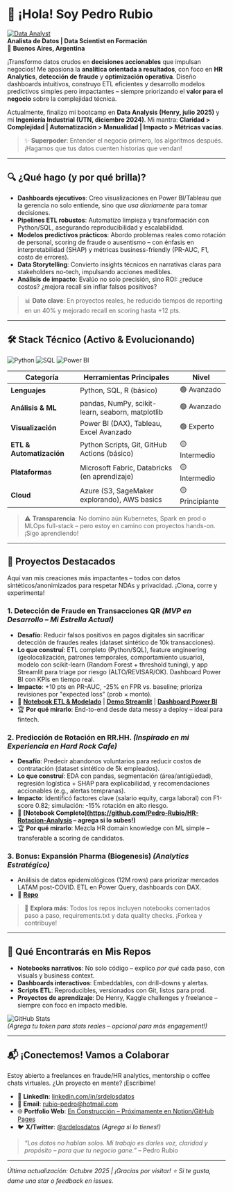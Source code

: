 # 👋 ¡Hola! Soy Pedro Rubio

[![Data Analyst](https://img.shields.io/badge/Data%20Analyst-Blueviolet?style=for-the-badge&logo=powerbi)](https://www.linkedin.com/in/srdelosdatos)  
**Analista de Datos | Data Scientist en Formación**  
📍 **Buenos Aires, Argentina**  

¡Transformo datos crudos en **decisiones accionables** que impulsan negocios! Me apasiona la **analítica orientada a resultados**, con foco en **HR Analytics**, **detección de fraude** y **optimización operativa**. Diseño dashboards intuitivos, construyo ETL eficientes y desarrollo modelos predictivos simples pero impactantes – siempre priorizando el **valor para el negocio** sobre la complejidad técnica.  

Actualmente, finalizo mi bootcamp en **Data Analysis (Henry, julio 2025)** y mi **Ingeniería Industrial (UTN, diciembre 2024)**. Mi mantra: **Claridad > Complejidad | Automatización > Manualidad | Impacto > Métricas vacías**.  

> ✨ **Superpoder**: Entender el negocio primero, los algoritmos después. ¡Hagamos que tus datos cuenten historias que vendan!  

---

## 🔍 **¿Qué hago (y por qué brilla)?**  
- **Dashboards ejecutivos**: Creo visualizaciones en Power BI/Tableau que la gerencia no solo entiende, sino que *usa diariamente* para tomar decisiones.  
- **Pipelines ETL robustos**: Automatizo limpieza y transformación con Python/SQL, asegurando reproducibilidad y escalabilidad.  
- **Modelos predictivos prácticos**: Abordo problemas reales como rotación de personal, scoring de fraude o ausentismo – con énfasis en interpretabilidad (SHAP) y métricas business-friendly (PR-AUC, F1, costo de errores).  
- **Data Storytelling**: Convierto insights técnicos en narrativas claras para stakeholders no-tech, impulsando acciones medibles.  
- **Análisis de impacto**: Evalúo no solo precisión, sino ROI: ¿reduce costos? ¿mejora recall sin inflar falsos positivos?  

> 📊 **Dato clave**: En proyectos reales, he reducido tiempos de reporting en un 40% y mejorado recall en scoring hasta +12 pts.  

---

## 🛠️ **Stack Técnico (Activo & Evolucionando)**  
![Python](https://img.shields.io/badge/Python-3776AB?style=flat&logo=python&logoColor=white) ![SQL](https://img.shields.io/badge/SQL-4479A1?style=flat&logo=postgresql&logoColor=white) ![Power BI](https://img.shields.io/badge/PowerBI-F2C811?style=flat&logo=Power-BI&logoColor=black)  

| Categoría | Herramientas Principales | Nivel |
|-----------|---------------------------|-------|
| **Lenguajes** | Python, SQL, R (básico) | 🟢 Avanzado |
| **Análisis & ML** | pandas, NumPy, scikit-learn, seaborn, matplotlib | 🟢 Avanzado |
| **Visualización** | Power BI (DAX), Tableau, Excel Avanzado | 🟢 Experto |
| **ETL & Automatización** | Python Scripts, Git, GitHub Actions (básico) | 🟡 Intermedio |
| **Plataformas** | Microsoft Fabric, Databricks (en aprendizaje) | 🟡 Intermedio |
| **Cloud** | Azure (S3, SageMaker explorando), AWS basics | 🟡 Principiante |

> ⚠️ **Transparencia**: No domino aún Kubernetes, Spark en prod o MLOps full-stack – pero estoy en camino con proyectos hands-on. ¡Sigo aprendiendo!  

---

## 🚀 **Proyectos Destacados**  
Aquí van mis creaciones más impactantes – todos con datos sintéticos/anonimizados para respetar NDAs y privacidad. ¡Clona, corre y experimenta!  

### 1. **Detección de Fraude en Transacciones QR** *(MVP en Desarrollo – Mi Estrella Actual)*  
   - **Desafío**: Reducir falsos positivos en pagos digitales sin sacrificar detección de fraudes reales (dataset sintético de 10k transacciones).  
   - **Lo que construí**: ETL completo (Python/SQL), feature engineering (geolocalización, patrones temporales, comportamiento usuario), modelo con scikit-learn (Random Forest + threshold tuning), y app Streamlit para triage por riesgo (ALTO/REVISAR/OK). Dashboard Power BI con KPIs en tiempo real.  
   - **Impacto**: +10 pts en PR-AUC, -25% en FPR vs. baseline; prioriza revisiones por "expected loss" (prob × monto).  
   - 🔗 **[Notebook ETL & Modelado](https://github.com/Pedro-Rubio/Proyecto_Fraude/blob/main/Proyecto_Data_Fraude_Depurado.ipynb)** | **[Demo Streamlit](https://streamlit.io/cloud?app=tu-app-url-aqui)** | **[Dashboard Power BI](https://app.powerbi.com/view?r=eyJrIjoi...")**  
   - 🏆 **Por qué mirarlo**: End-to-end desde data messy a deploy – ideal para fintech.  

### 2. **Predicción de Rotación en RR.HH.** *(Inspirado en mi Experiencia en Hard Rock Cafe)*  
   - **Desafío**: Predecir abandonos voluntarios para reducir costos de contratación (dataset sintético de 5k empleados).  
   - **Lo que construí**: EDA con pandas, segmentación (área/antigüedad), regresión logística + SHAP para explicabilidad, y recomendaciones accionables (e.g., alertas tempranas).  
   - **Impacto**: Identificó factores clave (salario equity, carga laboral) con F1-score 0.82; simulación: -15% rotación en alto riesgo.  
   - 🔗 **[Notebook Completo](https://github.com/Pedro-Rubio/HR-Rotacion-Analysis – agrega si lo subes!)**  
   - 🏆 **Por qué mirarlo**: Mezcla HR domain knowledge con ML simple – transferable a scoring de candidatos.  

### 3. **Bonus: Expansión Pharma (Biogenesis)** *(Analytics Estratégico)*  
   - Análisis de datos epidemiológicos (12M rows) para priorizar mercados LATAM post-COVID. ETL en Power Query, dashboards con DAX.  
   - 🔗 **[Repo](https://github.com/Pedro-Rubio/Biogenesis)**  

> 📌 **Explora más**: Todos los repos incluyen notebooks comentados paso a paso, requirements.txt y data quality checks. ¡Forkea y contribuye!  

---

## 📂 **Qué Encontrarás en Mis Repos**  
- **Notebooks narrativos**: No solo código – explico *por qué* cada paso, con visuals y business context.  
- **Dashboards interactivos**: Embeddables, con drill-downs y alertas.  
- **Scripts ETL**: Reproducibles, versionados con Git, listos para prod.  
- **Proyectos de aprendizaje**: De Henry, Kaggle challenges y freelance – siempre con foco en impacto medible.  

![GitHub Stats](https://github-readme-stats.vercel.app/api?username=Pedro-Rubio&show_icons=true&theme=radical)  
*(Agrega tu token para stats reales – opcional para más engagement!)*  

---

## 📬 **¡Conectemos! Vamos a Colaborar**  
Estoy abierto a freelances en fraude/HR analytics, mentorship o coffee chats virtuales. ¿Un proyecto en mente? ¡Escribime!  

- 🔗 **LinkedIn**: [linkedin.com/in/srdelosdatos](https://www.linkedin.com/in/srdelosdatos)  
- 📧 **Email**: [rubio-pedro@hotmail.com](mailto:rubio-pedro@hotmail.com)  
- 🌐 **Portfolio Web**: [En Construcción – Próximamente en Notion/GitHub Pages](https://pedro-rubio.notion.site)  
- 🐦 **X/Twitter**: [@srdelosdatos](https://x.com/srdelosdatos) *(Agrega si lo tienes!)*  

> _“Los datos no hablan solos. Mi trabajo es darles voz, claridad y propósito – para que tu negocio gane.”_ – Pedro Rubio  

---

*Última actualización: Octubre 2025 | ¡Gracias por visitar! ⭐ Si te gusta, dame una star o feedback en issues.*
